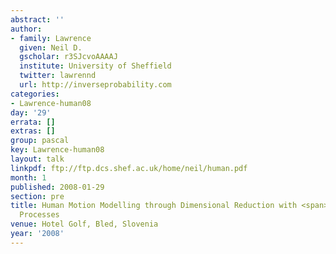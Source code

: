 ```yaml
---
abstract: ''
author:
- family: Lawrence
  given: Neil D.
  gscholar: r3SJcvoAAAAJ
  institute: University of Sheffield
  twitter: lawrennd
  url: http://inverseprobability.com
categories:
- Lawrence-human08
day: '29'
errata: []
extras: []
group: pascal
key: Lawrence-human08
layout: talk
linkpdf: ftp://ftp.dcs.shef.ac.uk/home/neil/human.pdf
month: 1
published: 2008-01-29
section: pre
title: Human Motion Modelling through Dimensional Reduction with <span>G</span>aussian
  Processes
venue: Hotel Golf, Bled, Slovenia
year: '2008'
---
```

